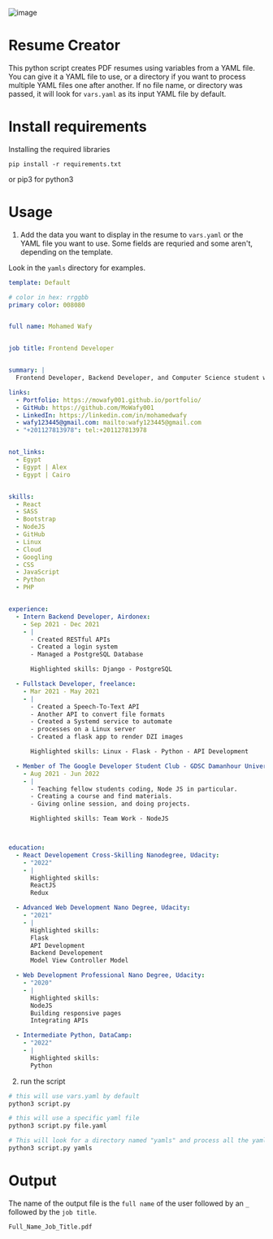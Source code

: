 ![image](https://user-images.githubusercontent.com/47895671/232782487-3b04eaaf-c40b-442e-8085-d92e4ceb4242.png)

# Resume Creator
This python script creates PDF resumes using variables from a YAML file. You can give it a YAML file to use, or a directory if you want to process multiple YAML files one after another. If no file name, or directory was passed, it will look for `vars.yaml` as its input YAML file by default.

# Install requirements
Installing the required libraries
```
pip install -r requirements.txt
```
or pip3 for python3

# Usage
1. Add the data you want to display in the resume to `vars.yaml` or the YAML file you want to use. Some fields are requried and some aren't, depending on the template.

Look in the `yamls` directory for examples.

```yaml
template: Default

# color in hex: rrggbb
primary color: 008080


full name: Mohamed Wafy


job title: Frontend Developer


summary: |
  Frontend Developer, Backend Developer, and Computer Science student with experince with frontend and backend technologies, cloud, linux and teamwork.

links:
  - Portfolio: https://mowafy001.github.io/portfolio/
  - GitHub: https://github.com/MoWafy001
  - LinkedIn: https://linkedin.com/in/mohamedwafy
  - wafy123445@gmail.com: mailto:wafy123445@gmail.com
  - "+201127813978": tel:+201127813978


not_links:
  - Egypt
  - Egypt | Alex
  - Egypt | Cairo


skills:
  - React
  - SASS
  - Bootstrap
  - NodeJS
  - GitHub
  - Linux
  - Cloud
  - Googling
  - CSS
  - JavaScript
  - Python
  - PHP


experience:
  - Intern Backend Developer, Airdonex:
    - Sep 2021 - Dec 2021
    - |
      - Created RESTful APIs
      - Created a login system
      - Managed a PostgreSQL Database

      Highlighted skills: Django - PostgreSQL

  - Fullstack Developer, freelance:
    - Mar 2021 - May 2021
    - |
      - Created a Speech-To-Text API
      - Another API to convert file formats
      - Created a Systemd service to automate
      - processes on a Linux server
      - Created a flask app to render DZI images

      Highlighted skills: Linux - Flask - Python - API Development

  - Member of The Google Developer Student Club - GDSC Damanhour University:
    - Aug 2021 - Jun 2022
    - |
      - Teaching fellow students coding, Node JS in particular.
      - Creating a course and find materials.
      - Giving online session, and doing projects.

      Highlighted skills: Team Work - NodeJS



education:
  - React Developement Cross-Skilling Nanodegree, Udacity:
    - "2022"
    - |
      Highlighted skills:
      ReactJS
      Redux

  - Advanced Web Development Nano Degree, Udacity:
    - "2021"
    - |
      Highlighted skills:
      Flask
      API Development
      Backend Developement
      Model View Controller Model

  - Web Development Professional Nano Degree, Udacity:
    - "2020"
    - |
      Highlighted skills:
      NodeJS
      Building responsive pages
      Integrating APIs

  - Intermediate Python, DataCamp:
    - "2022"
    - |
      Highlighted skills:
      Python
```
2. run the script
```bash
# this will use vars.yaml by default
python3 script.py
```
```bash
# this will use a specific yaml file
python3 script.py file.yaml
```
```bash
# This will look for a directory named "yamls" and process all the yaml files in it, one by one
python3 script.py yamls
```

# Output
The name of the output file is the `full name` of the user followed by an `_` followed by the `job title`.
```
Full_Name_Job_Title.pdf
```
